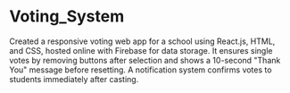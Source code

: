# Voting_System
Created a responsive voting web app for a school using React.js, HTML, and CSS, hosted online with Firebase for data storage. It ensures single votes by removing buttons after selection and shows a 10-second "Thank You" message before resetting. A notification system confirms votes to students immediately after casting.
